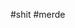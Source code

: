 #shit
#merde






      














                                                                                                                                                       
















































































































































































































































































